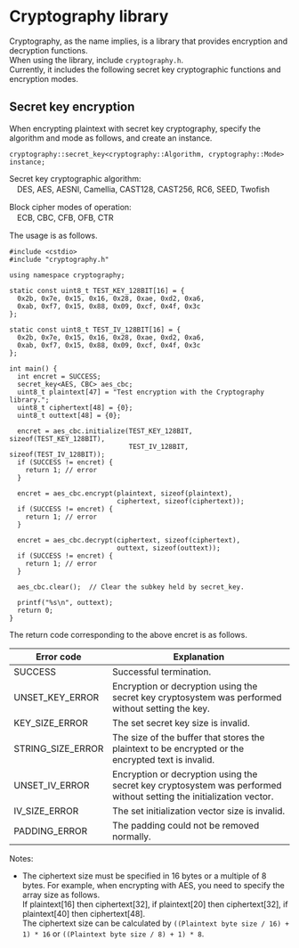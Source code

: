 # Cryptography library

Cryptography, as the name implies, is a library that provides encryption and decryption functions.<br>
When using the library, include ```cryptography.h```.<br>
Currently, it includes the following secret key cryptographic functions and encryption modes.

## Secret key encryption

When encrypting plaintext with secret key cryptography, specify the algorithm and mode as follows, and create an instance.<br>

```
cryptography::secret_key<cryptography::Algorithm, cryptography::Mode> instance;
```

Secret key cryptographic algorithm:<br>
　DES, AES, AESNI, Camellia, CAST128, CAST256, RC6, SEED, Twofish

Block cipher modes of operation:<br>
　ECB, CBC, CFB, OFB, CTR

The usage is as follows.

```
#include <cstdio>
#include "cryptography.h"

using namespace cryptography;

static const uint8_t TEST_KEY_128BIT[16] = {
  0x2b, 0x7e, 0x15, 0x16, 0x28, 0xae, 0xd2, 0xa6,
  0xab, 0xf7, 0x15, 0x88, 0x09, 0xcf, 0x4f, 0x3c
};

static const uint8_t TEST_IV_128BIT[16] = {
  0x2b, 0x7e, 0x15, 0x16, 0x28, 0xae, 0xd2, 0xa6,
  0xab, 0xf7, 0x15, 0x88, 0x09, 0xcf, 0x4f, 0x3c
};

int main() {
  int encret = SUCCESS;
  secret_key<AES, CBC> aes_cbc;
  uint8_t plaintext[47] = "Test encryption with the Cryptography library.";
  uint8_t ciphertext[48] = {0};
  uint8_t outtext[48] = {0};

  encret = aes_cbc.initialize(TEST_KEY_128BIT, sizeof(TEST_KEY_128BIT),
                              TEST_IV_128BIT,  sizeof(TEST_IV_128BIT));
  if (SUCCESS != encret) {
    return 1; // error
  }

  encret = aes_cbc.encrypt(plaintext, sizeof(plaintext),
                           ciphertext, sizeof(ciphertext));
  if (SUCCESS != encret) {
    return 1; // error
  }

  encret = aes_cbc.decrypt(ciphertext, sizeof(ciphertext),
                           outtext, sizeof(outtext));
  if (SUCCESS != encret) {
    return 1; // error
  }

  aes_cbc.clear();  // Clear the subkey held by secret_key.

  printf("%s\n", outtext);
  return 0;
}
```

The return code corresponding to the above encret is as follows.

| Error code  | Explanation |
|-------------|-------------|
| SUCCESS | Successful termination. |
| UNSET_KEY_ERROR | Encryption or decryption using the secret key cryptosystem was performed without setting the key. |
| KEY_SIZE_ERROR | The set secret key size is invalid. |
| STRING_SIZE_ERROR | The size of the buffer that stores the plaintext to be encrypted or the encrypted text is invalid. |
| UNSET_IV_ERROR | Encryption or decryption using the secret key cryptosystem was performed without setting the initialization vector. |
| IV_SIZE_ERROR | The set initialization vector size is invalid. |
| PADDING_ERROR | The padding could not be removed normally. |

Notes:<br>
- The ciphertext size must be specified in 16 bytes or a multiple of 8 bytes. For example, when encrypting with AES, you need to specify the array size as follows. <br>If plaintext[16] then ciphertext[32], if plaintext[20] then ciphertext[32], if plaintext[40] then ciphertext[48].
<br>The ciphertext size can be calculated by ```((Plaintext byte size / 16) + 1) * 16``` or ```((Plaintext byte size / 8) + 1) * 8```.
　
